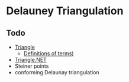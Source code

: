 # Delauney Triangulation

## Todo
- [Triangle](http://www.cs.cmu.edu/~quake/triangle.html)
  - [Definitions of terms)](http://www.cs.cmu.edu/~quake/triangle.defs.html)
- [Triangle.NET](https://archive.codeplex.com/?p=triangle)
- Steiner points
- conforming Delaunay triangulation
